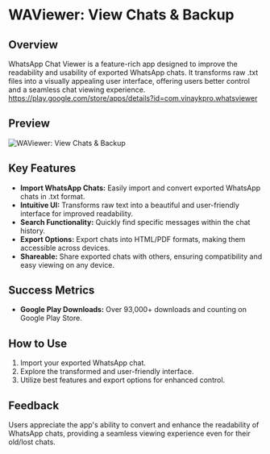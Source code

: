 # WAViewer: View Chats & Backup

## Overview

WhatsApp Chat Viewer is a feature-rich app designed to improve the readability and usability of exported WhatsApp chats. It transforms raw .txt files into a visually appealing user interface, offering users better control and a seamless chat viewing experience.
https://play.google.com/store/apps/details?id=com.vinaykpro.whatsviewer
## Preview

![WAViewer: View Chats & Backup](https://github.com/Vinaykpro/WhatsViewer_Android_App/blob/main/waviewer_preview.gif)

## Key Features

- **Import WhatsApp Chats:** Easily import and convert exported WhatsApp chats in .txt format.
- **Intuitive UI:** Transforms raw text into a beautiful and user-friendly interface for improved readability.
- **Search Functionality:** Quickly find specific messages within the chat history.
- **Export Options:** Export chats into HTML/PDF formats, making them accessible across devices.
- **Shareable:** Share exported chats with others, ensuring compatibility and easy viewing on any device.

## Success Metrics

- **Google Play Downloads:** Over 93,000+ downloads and counting on Google Play Store.

## How to Use

1. Import your exported WhatsApp chat.
2. Explore the transformed and user-friendly interface.
3. Utilize best features and export options for enhanced control.

## Feedback

Users appreciate the app's ability to convert and enhance the readability of WhatsApp chats, providing a seamless viewing experience even for their old/lost chats.
